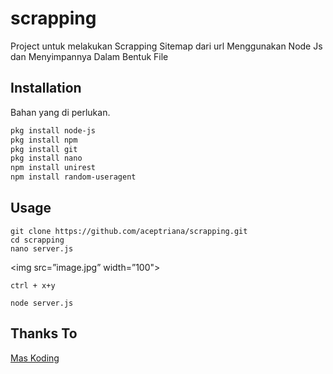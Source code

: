 # scrapping
Project untuk melakukan Scrapping Sitemap dari url Menggunakan Node Js dan Menyimpannya Dalam Bentuk File

## Installation

Bahan yang di perlukan.

```bash
pkg install node-js
pkg install npm
pkg install git 
pkg install nano
npm install unirest
npm install random-useragent
```

## Usage

```
git clone https://github.com/aceptriana/scrapping.git
cd scrapping
nano server.js
```
<img src=”image.jpg” width=”100">
```
ctrl + x+y

node server.js

```

## Thanks To
[Mas Koding](https://maskodingcom)


















